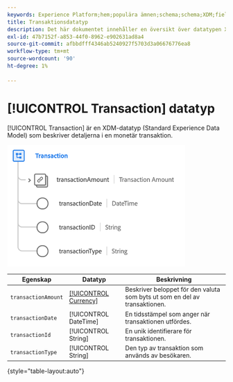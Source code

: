 ```yaml
---
keywords: Experience Platform;hem;populära ämnen;schema;schema;XDM;fields;schemas;scheman;transaktion;datatyp;datatyp;datatyp;data type;
title: Transaktionsdatatyp
description: Det här dokumentet innehåller en översikt över datatypen XDM (Transaction Experience Data Model).
exl-id: 47b7152f-a853-44f0-8962-e902631ad8a4
source-git-commit: afbbdfff4346ab5240927f5703d3a06676776ea8
workflow-type: tm+mt
source-wordcount: '90'
ht-degree: 1%

---
```


# [!UICONTROL Transaction] datatyp

[!UICONTROL Transaction] är en XDM-datatyp (Standard Experience Data Model) som beskriver detaljerna i en monetär transaktion.

![Transaktionsstruktur](../images/data-types/transaction.png)

| Egenskap | Datatyp | Beskrivning |
| --- | --- | --- |
| `transactionAmount` | [[!UICONTROL Currency]](./currency.md) | Beskriver beloppet för den valuta som byts ut som en del av transaktionen. |
| `transactionDate` | [!UICONTROL DateTime] | En tidsstämpel som anger när transaktionen utfördes. |
| `transactionId` | [!UICONTROL String] | En unik identifierare för transaktionen. |
| `transactionType` | [!UICONTROL String] | Den typ av transaktion som används av besökaren. |

{style="table-layout:auto"}
